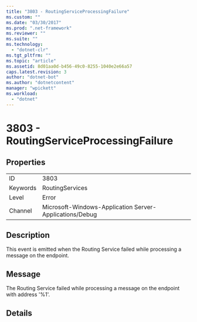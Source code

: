 ```yaml
---
title: "3803 - RoutingServiceProcessingFailure"
ms.custom: ""
ms.date: "03/30/2017"
ms.prod: ".net-framework"
ms.reviewer: ""
ms.suite: ""
ms.technology: 
  - "dotnet-clr"
ms.tgt_pltfrm: ""
ms.topic: "article"
ms.assetid: 8d01aa0d-b456-49c0-8255-1040e2e66a57
caps.latest.revision: 3
author: "dotnet-bot"
ms.author: "dotnetcontent"
manager: "wpickett"
ms.workload: 
  - "dotnet"
---
```

# 3803 - RoutingServiceProcessingFailure
## Properties  
  
|||  
|-|-|  
|ID|3803|  
|Keywords|RoutingServices|  
|Level|Error|  
|Channel|Microsoft-Windows-Application Server-Applications/Debug|  
  
## Description  
 This event is emitted when the Routing Service failed while processing a message on the endpoint.  
  
## Message  
 The Routing Service failed while processing a message on the endpoint with address '%1'.  
  
## Details
